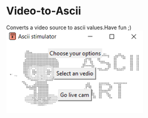 # Video-to-Ascii
Converts a video source to ascii values.Have fun ;)
<br>
<img src="reso/preveiw.png">